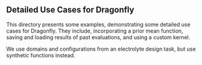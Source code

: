 ## Detailed Use Cases for Dragonfly

This directory presents some examples, demonstrating some detailed use cases for
Dragonfly.
They include, incorporating a prior mean function, saving and loading results of
past evaluations, and using a custom kernel.

We use domains and configurations from an electrolyte design task, but use synthetic
functions instead.

